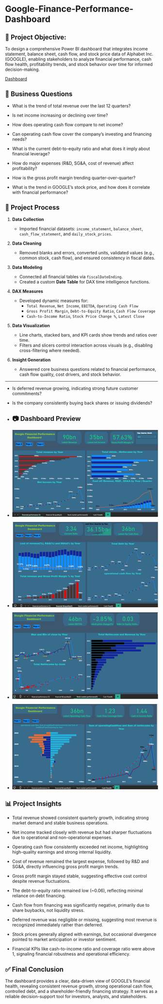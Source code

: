 # Google-Finance-Performance-Dashboard
## 🎯 Project Objective:

To design a comprehensive Power BI dashboard that integrates income statement, balance sheet, cash flow, and stock price data of Alphabet Inc. (GOOGLE), enabling stakeholders to analyze financial performance, cash flow health, profitability trends, and stock behavior over time for informed decision-making.

 <a href=https://github.com/sah777s/Google-Finance-Performance-Dashboard>Dashboard</a>

 ##  💼 Business Questions

- What is the trend of total revenue over the last 12 quarters?

- Is net income increasing or declining over time?

- How does operating cash flow compare to net income?

- Can operating cash flow cover the company’s investing and financing needs?

- What is the current debt-to-equity ratio and what does it imply about financial leverage?

- How do major expenses (R&D, SG&A, cost of revenue) affect profitability?

- How is the gross profit margin trending quarter-over-quarter?

- What is the trend in GOOGLE’s stock price, and how does it correlate with financial performance?

## 🔁 Project Process

1. **Data Collection**  
   - Imported financial datasets: `income_statement`, `balance_sheet`, `cash_flow_statement`, and `daily_stock_prices`.

2. **Data Cleaning**  
   - Removed blanks and errors, converted units, validated values (e.g., common stock, cash flow), and ensured consistency in fiscal dates.

3. **Data Modeling**  
   - Connected all financial tables via `fiscalDateEnding`.  
   - Created a custom **Date Table** for DAX time intelligence functions.

4. **DAX Measures**  
   - Developed dynamic measures for:
     - `Total Revenue`, `Net Income`, `EBITDA`, `Operating Cash Flow`
     - `Gross Profit Margin`, `Debt-to-Equity Ratio`, `Cash Flow Coverage`
     - `Cash-to-Income Ratio`, `Stock Price Change %`, `Latest Close`

5. **Data Visualization**  
   - Line charts, stacked bars, and KPI cards show trends and ratios over time.  
   - Filters and slicers control interaction across visuals (e.g., disabling cross-filtering where needed).

6. **Insight Generation**  
   - Answered core business questions related to financial performance, cash flow quality, cost drivers, and stock behavior.

---

- Is deferred revenue growing, indicating strong future customer commitments?

- Is the company consistently buying back shares or issuing dividends?

- ## 📷 Dashboard Preview

- ![image url](https://github.com/sah777s/Google-Finance-Performance-Dashboard/blob/3d18602d0fec85983eb403f660179ec64ec10c41/Screenshot%202025-07-01%20203951.png)
- ![image url](https://github.com/sah777s/Google-Finance-Performance-Dashboard/blob/3d18602d0fec85983eb403f660179ec64ec10c41/Screenshot%202025-07-01%20204847.png)
- ![image url](https://github.com/sah777s/Google-Finance-Performance-Dashboard/blob/3d18602d0fec85983eb403f660179ec64ec10c41/Screenshot%202025-07-01%20205333.png)
- ![image url](https://github.com/sah777s/Google-Finance-Performance-Dashboard/blob/3d18602d0fec85983eb403f660179ec64ec10c41/Screenshot%202025-07-01%20205344.png)

##  📊 Project Insights

- Total revenue showed consistent quarterly growth, indicating strong market demand and stable business operations.

- Net income tracked closely with revenue but had sharper fluctuations due to operational and non-operational expenses.

- Operating cash flow consistently exceeded net income, highlighting high-quality earnings and strong internal liquidity.

- Cost of revenue remained the largest expense, followed by R&D and SG&A, directly influencing gross profit margin trends.

- Gross profit margin stayed stable, suggesting effective cost control despite revenue fluctuations.

- The debt-to-equity ratio remained low (~0.06), reflecting minimal reliance on debt financing.

- Cash flow from financing was significantly negative, primarily due to share buybacks, not liquidity stress.

- Deferred revenue was negligible or missing, suggesting most revenue is recognized immediately rather than deferred.

- Stock prices generally aligned with earnings, but occasional divergence pointed to market anticipation or investor sentiment.

- Financial KPIs like cash-to-income ratio and coverage ratio were above 1, signaling financial robustness and operational efficiency.

## ✅ Final Conclusion

The dashboard provides a clear, data-driven view of GOOGLE’s financial health, revealing consistent revenue growth, strong operational cash flow, controlled debt, and a shareholder-friendly financing strategy. It serves as a reliable decision-support tool for investors, analysts, and stakeholders.



